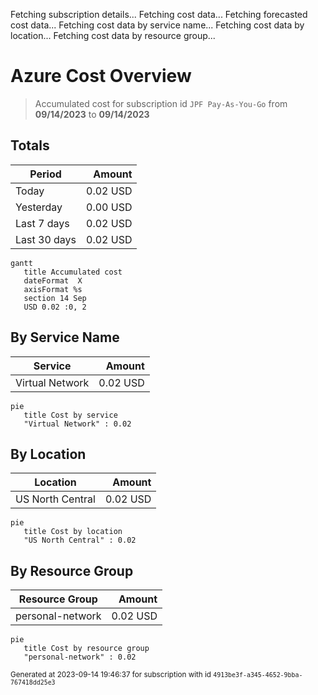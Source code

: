 Fetching subscription details...
Fetching cost data...
Fetching forecasted cost data...
Fetching cost data by service name...
Fetching cost data by location...
Fetching cost data by resource group...
# Azure Cost Overview

> Accumulated cost for subscription id `JPF Pay-As-You-Go` from **09/14/2023** to **09/14/2023**

## Totals

|Period|Amount|
|---|---:|
|Today|0.02 USD|
|Yesterday|0.00 USD|
|Last 7 days|0.02 USD|
|Last 30 days|0.02 USD|

```mermaid
gantt
   title Accumulated cost
   dateFormat  X
   axisFormat %s
   section 14 Sep
   USD 0.02 :0, 2
```

## By Service Name

|Service|Amount|
|---|---:|
|Virtual Network|0.02 USD|

```mermaid
pie
   title Cost by service
   "Virtual Network" : 0.02
```

## By Location

|Location|Amount|
|---|---:|
|US North Central|0.02 USD|

```mermaid
pie
   title Cost by location
   "US North Central" : 0.02
```

## By Resource Group

|Resource Group|Amount|
|---|---:|
|personal-network|0.02 USD|

```mermaid
pie
   title Cost by resource group
   "personal-network" : 0.02
```

<sup>Generated at 2023-09-14 19:46:37 for subscription with id `4913be3f-a345-4652-9bba-767418dd25e3`</sup>
